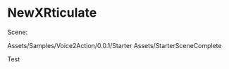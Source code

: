 # NewXRticulate

Scene:

Assets/Samples/Voice2Action/0.0.1/Starter Assets/StarterSceneComplete

Test